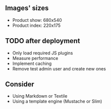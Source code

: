 Images' sizes
------------------
* Product show:  680x540
* Product index: 220x175

TODO after deployment
------------------------
* Only load required JS plugins
* Measure performance
* Implement caching
* Remove test admin user and create new ones

Consider
--------------------
* Using Markdown or Textile
* Using a template engine (Mustache or Slim)